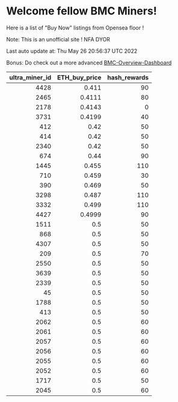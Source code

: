 # Welcome fellow BMC Miners!
Here is a list of "Buy Now" listings from Opensea floor !

Note: This is an unofficial site ! NFA DYOR

Last auto update at: Thu May 26 20:56:37 UTC 2022

Bonus: Do check out a more advanced [BMC-Overview-Dashboard](https://dune.com/defifunk/BMC-Overview-Dashboard)


|   ultra_miner_id |   ETH_buy_price |   hash_rewards |
|-----------------:|----------------:|---------------:|
|             4428 |          0.411  |             90 |
|             2465 |          0.4111 |             80 |
|             2178 |          0.4143 |              0 |
|             3731 |          0.4199 |             40 |
|              412 |          0.42   |             50 |
|              414 |          0.42   |             50 |
|             2340 |          0.42   |             50 |
|              674 |          0.44   |             90 |
|             1445 |          0.455  |            110 |
|              710 |          0.459  |             30 |
|              390 |          0.469  |             50 |
|             3298 |          0.487  |            110 |
|             3332 |          0.499  |            110 |
|             4427 |          0.4999 |             90 |
|             1511 |          0.5    |             50 |
|              868 |          0.5    |             50 |
|             4307 |          0.5    |             50 |
|              209 |          0.5    |             70 |
|             2550 |          0.5    |             50 |
|             3639 |          0.5    |             50 |
|             2339 |          0.5    |             50 |
|               45 |          0.5    |             50 |
|             1788 |          0.5    |             50 |
|              413 |          0.5    |             50 |
|             2062 |          0.5    |             60 |
|             2061 |          0.5    |             60 |
|             2057 |          0.5    |             60 |
|             2056 |          0.5    |             60 |
|             2055 |          0.5    |             60 |
|             2052 |          0.5    |             60 |
|             1717 |          0.5    |             50 |
|             2045 |          0.5    |             60 |